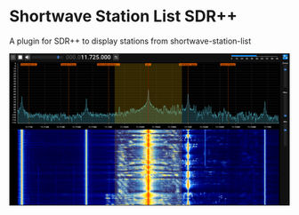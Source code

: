 # Shortwave Station List SDR++
A plugin for SDR++ to display stations from shortwave-station-list

![Screen Shot](screenshot.png)